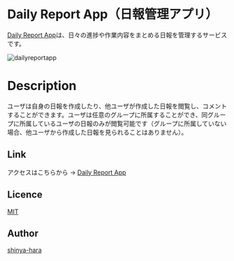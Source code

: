 Daily Report App（日報管理アプリ）
====

[Daily Report App](https://warm-basin-85336.herokuapp.com/)は、日々の進捗や作業内容をまとめる日報を管理するサービスです。

![dailyreportapp](https://user-images.githubusercontent.com/37548056/37951799-a9b8d4d4-31d8-11e8-903d-419a94664b7a.png)

# Description
ユーザは自身の日報を作成したり、他ユーザが作成した日報を閲覧し、コメントすることができます。ユーザは任意のグループに所属することができ、同グループに所属しているユーザの日報のみが閲覧可能です（グループに所属していない場合、他ユーザから作成した日報を見られることはありません）。

## Link
アクセスはこちらから → [Daily Report App](https://warm-basin-85336.herokuapp.com/)

## Licence

[MIT](https://github.com/shinya-hara/Questans/blob/master/LICENSE)

## Author

[shinya-hara](https://github.com/shinya-hara)
